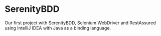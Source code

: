 # SerenityBDD
Our first project with SerenityBDD, Selenium WebDriver and RestAssured using IntelliJ IDEA with Java as a binding language.